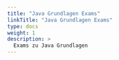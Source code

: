 ```yaml
---
title: "Java Grundlagen Exams"
linkTitle: "Java Grundlagen Exams"
type: docs
weight: 1
description: >
  Exams zu Java Grundlagen
---
```

